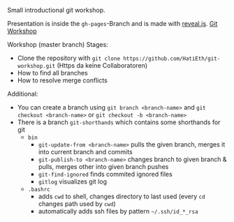 Small introductional git workshop.

Presentation is inside the `gh-pages`-Branch and is made with [reveal.js](https://github.com/hakimel/reveal.js/).
[Git Workshop](http://hatieth.github.io/git-workshop)

Workshop (master branch) Stages:
+ Clone the repository with `git clone https://github.com/HatiEth/git-workshop.git` (Https da keine Collaboratoren)
+ How to find all branches
+ How to resolve merge conflicts


Additional:
+ You can create a branch using `git branch <branch-name>` and `git checkout <branch-name>` or  `git checkout -b <branch-name>`
+ There is a branch `git-shorthands` which contains some shorthands for git
	+ `bin`
		+ `git-update-from <branch-name>` pulls the given branch, merges it into current branch and commits
		+ `git-publish-to <branch-name>` changes branch to given branch & pulls, merges other into given branch pushes
		+ `git-find-ignored` finds commited ignored files
		+ `gitlog` visualizes git log
	+ `.bashrc`
		+ adds `cwd` to shell, changes directory to last used (every `cd` changes path used by `cwd`)
		+ automatically adds ssh files by pattern `~/.ssh/id_*_rsa`

